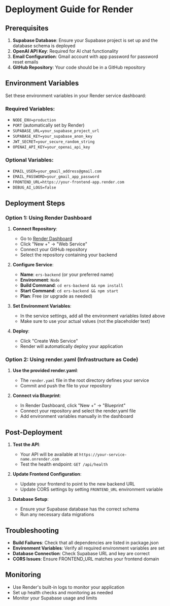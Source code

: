 # Deployment Guide for Render

## Prerequisites

1. **Supabase Database**: Ensure your Supabase project is set up and the database schema is deployed
2. **OpenAI API Key**: Required for AI chat functionality
3. **Email Configuration**: Gmail account with app password for password reset emails
4. **GitHub Repository**: Your code should be in a GitHub repository

## Environment Variables

Set these environment variables in your Render service dashboard:

### Required Variables:
- `NODE_ENV=production`
- `PORT` (automatically set by Render)
- `SUPABASE_URL=your_supabase_project_url`
- `SUPABASE_KEY=your_supabase_anon_key`
- `JWT_SECRET=your_secure_random_string`
- `OPENAI_API_KEY=your_openai_api_key`

### Optional Variables:
- `EMAIL_USER=your_gmail_address@gmail.com`
- `EMAIL_PASSWORD=your_gmail_app_password`
- `FRONTEND_URL=https://your-frontend-app.render.com`
- `DEBUG_AI_LOGS=false`

## Deployment Steps

### Option 1: Using Render Dashboard

1. **Connect Repository**:
   - Go to [Render Dashboard](https://dashboard.render.com)
   - Click "New +" → "Web Service"
   - Connect your GitHub repository
   - Select the repository containing your backend

2. **Configure Service**:
   - **Name**: `ers-backend` (or your preferred name)
   - **Environment**: `Node`
   - **Build Command**: `cd ers-backend && npm install`
   - **Start Command**: `cd ers-backend && npm start`
   - **Plan**: Free (or upgrade as needed)

3. **Set Environment Variables**:
   - In the service settings, add all the environment variables listed above
   - Make sure to use your actual values (not the placeholder text)

4. **Deploy**:
   - Click "Create Web Service"
   - Render will automatically deploy your application

### Option 2: Using render.yaml (Infrastructure as Code)

1. **Use the provided render.yaml**:
   - The `render.yaml` file in the root directory defines your service
   - Commit and push the file to your repository

2. **Connect via Blueprint**:
   - In Render Dashboard, click "New +" → "Blueprint"
   - Connect your repository and select the render.yaml file
   - Add environment variables manually in the dashboard

## Post-Deployment

1. **Test the API**:
   - Your API will be available at `https://your-service-name.onrender.com`
   - Test the health endpoint: `GET /api/health`

2. **Update Frontend Configuration**:
   - Update your frontend to point to the new backend URL
   - Update CORS settings by setting `FRONTEND_URL` environment variable

3. **Database Setup**:
   - Ensure your Supabase database has the correct schema
   - Run any necessary data migrations

## Troubleshooting

- **Build Failures**: Check that all dependencies are listed in package.json
- **Environment Variables**: Verify all required environment variables are set
- **Database Connection**: Check Supabase URL and key are correct
- **CORS Issues**: Ensure FRONTEND_URL matches your frontend domain

## Monitoring

- Use Render's built-in logs to monitor your application
- Set up health checks and monitoring as needed
- Monitor your Supabase usage and limits 